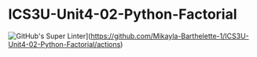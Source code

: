 # ICS3U-Unit4-02-Python-Factorial

![GitHub's Super Linter](https://github.com/Mikayla-Barthelette-1/ICS3U-Unit4-02-Python-Factorial/workflows/GitHub's%20Super%20Linter/badge.svg)](https://github.com/Mikayla-Barthelette-1/ICS3U-Unit4-02-Python-Factorial/actions)
